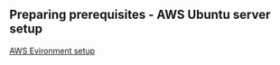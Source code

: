 ## Preparing prerequisites - AWS Ubuntu server setup
[AWS Evironment setup](https://github.com/odibohmarcel/images/blob/2a0cfa7560e2402f8c258cc9513c3166caa85ef8/aws%20ubuntu%20server.JPG)
